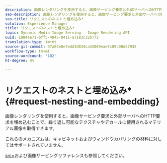 ```yaml
---
description: 画像レンダリングを使用すると、画像サービング要求と外部サーバへのHTTP要求を埋め込むことで、繰り返し可能なテクスチャやデカールに使用されるマテリアル画像を取得できます。
seo-description: 画像レンダリングを使用すると、画像サービング要求と外部サーバへのHTTP要求を埋め込むことで、繰り返し可能なテクスチャやデカールに使用されるマテリアル画像を取得できます。
seo-title: リクエストのネストと埋め込み*
solution: Experience Manager
title: リクエストのネストと埋め込み*
topic: Dynamic Media Image Serving - Image Rendering API
uuid: 1884ae71-6ff5-4945-9411-a7183c32b772
translation-type: tm+mt
source-git-commit: 97a84e8e7edd3d834ca42069eae7c09c00d57938
workflow-type: tm+mt
source-wordcount: '102'
ht-degree: 0%

---
```



# リクエストのネストと埋め込み*{#request-nesting-and-embedding}

画像レンダリングを使用すると、画像サービング要求と外部サーバへのHTTP要求を埋め込むことで、繰り返し可能なテクスチャやデカールに使用されるマテリアル画像を取得できます。

これらのメカニズムは、キャビネットおよびウィンドウカバリングの材料に対してはサポートされていません。

[src=](../../../../../../ir-api/http-protocol/image-rendering-api-ref/c-ir-http-protocol-ref/c-ir-http-protocol-command-reference/r-ir-src.md#reference-62c98abad22149d68d405ed6aaff8272)および画像サービングリファレンスも参照してください。
